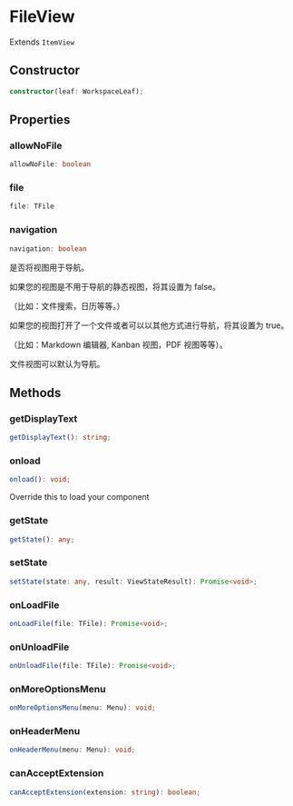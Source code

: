 <!--
 * @Author: haifeng.lu haifeng.lu@ly.com
 * @Date: 2022-03-24 23:00:24
 * @LastEditors: haifeng.lu
 * @LastEditTime: 2022-07-26 23:54:49
 * @Description: 
-->
# FileView

Extends `ItemView`

## Constructor

```ts
constructor(leaf: WorkspaceLeaf);
```

## Properties

### allowNoFile

```ts
allowNoFile: boolean
```

### file

```ts
file: TFile
```

### navigation

```ts
navigation: boolean
```

是否将视图用于导航。

如果您的视图是不用于导航的静态视图，将其设置为 false。

（比如：文件搜索，日历等等。）

如果您的视图打开了一个文件或者可以以其他方式进行导航，将其设置为 true。

（比如：Markdown 编辑器, Kanban 视图，PDF 视图等等）。

文件视图可以默认为导航。

## Methods

### getDisplayText

```ts
getDisplayText(): string;
```

### onload

```ts
onload(): void;
```

Override this to load your component

### getState

```ts
getState(): any;
```

### setState

```ts
setState(state: any, result: ViewStateResult): Promise<void>;
```

### onLoadFile

```ts
onLoadFile(file: TFile): Promise<void>;
```

### onUnloadFile

```ts
onUnloadFile(file: TFile): Promise<void>;
```

### onMoreOptionsMenu

```ts
onMoreOptionsMenu(menu: Menu): void;
```

### onHeaderMenu

```ts
onHeaderMenu(menu: Menu): void;
```

### canAcceptExtension

```ts
canAcceptExtension(extension: string): boolean;
```
